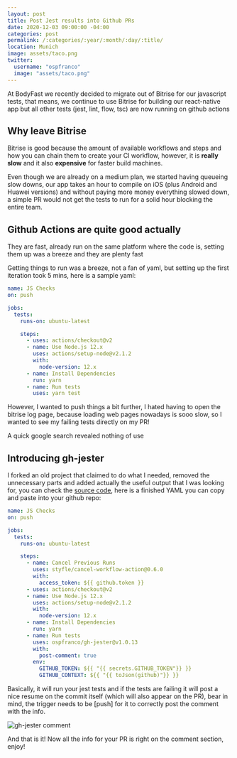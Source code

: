```yaml
---
layout: post
title: Post Jest results into Github PRs
date: 2020-12-03 09:00:00 -04:00
categories: post
permalink: /:categories/:year/:month/:day/:title/
location: Munich
image: assets/taco.png
twitter:
  username: "ospfranco"
  image: "assets/taco.png"
---
```


At BodyFast we recently decided to migrate out of Bitrise for our javascript tests, that means, we continue to use Bitrise for building our react-native app but all other tests (jest, lint, flow, tsc) are now running on github actions

## Why leave Bitrise

Bitrise is good because the amount of available workflows and steps and how you can chain them to create your CI workflow, however, it is **really slow** and it also **expensive** for faster build machines.

Even though we are already on a medium plan, we started having queueing slow downs, our app takes an hour to compile on iOS (plus Android and Huawei versions) and without paying more money everything slowed down, a simple PR would not get the tests to run for a solid hour  blocking the entire team.

## Github Actions are quite good actually

They are fast, already run on the same platform where the code is, setting them up was a breeze and they are plenty fast

Getting things to run was a breeze, not a fan of yaml, but setting up the first iteration took 5 mins, here is a sample yaml:

```yaml
name: JS Checks
on: push

jobs:
  tests:
    runs-on: ubuntu-latest

    steps:
      - uses: actions/checkout@v2
      - name: Use Node.js 12.x
        uses: actions/setup-node@v2.1.2
        with:
          node-version: 12.x
      - name: Install Dependencies
        run: yarn
      - name: Run tests
        uses: yarn test
```

However, I wanted to push things a bit further, I hated having to open the bitrise log page, because loading web pages nowadays is sooo slow, so I wanted to see my failing tests directly on my PR!

A quick google search revealed nothing of use

## Introducing gh-jester

I forked an old project that claimed to do what I needed, removed the unnecessary parts and added actually the useful output that I was looking for, you can check the [source code](https://github.com/ospfranco/gh-jester), here is a finished YAML you can copy and paste into your github repo:

```yaml
name: JS Checks
on: push

jobs:
  tests:
    runs-on: ubuntu-latest

    steps:
      - name: Cancel Previous Runs
        uses: styfle/cancel-workflow-action@0.6.0
        with:
          access_token: ${{ github.token }}
      - uses: actions/checkout@v2
      - name: Use Node.js 12.x
        uses: actions/setup-node@v2.1.2
        with:
          node-version: 12.x
      - name: Install Dependencies
        run: yarn
      - name: Run tests
        uses: ospfranco/gh-jester@v1.0.13
        with:
          post-comment: true
        env:
          GITHUB_TOKEN: ${{ "{{ secrets.GITHUB_TOKEN"}} }}
          GITHUB_CONTEXT: ${{ "{{ toJson(github)"}} }}
```

Basically, it will run your jest tests and if the tests are failing it will post a nice resume on the commit itself (which will also appear on the PR), bear in mind, the trigger needs to be [push] for it to correctly post the comment with the info.

![gh-jester comment]({{site.url}}/assets/gh-jester.png "gh-jester")

And that is it! Now all the info for your PR is right on the comment section, enjoy!